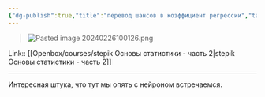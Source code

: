 ```yaml
---
{"dg-publish":true,"title":"перевод шансов в коэффициент регрессии","tags":["quotes"],"date":"2024-02-26T10:00:26+03:00","modified_at":"2024-03-26T09:50:49+03:00","aliases":"перевод шансов в коэффициент регрессии","dg-path":"/quotes/202402261000.md","permalink":"/quotes/202402261000/","dgPassFrontmatter":true}
---
```



> ![Pasted image 20240226100126.png](/openbox/assets/img/Pasted%20image%2020240226100126.png)

Link:: [[Openbox/courses/stepik Основы статистики - часть 2|stepik Основы статистики - часть 2]]

---

Интересная штука, что тут мы опять с нейроном встречаемся.
